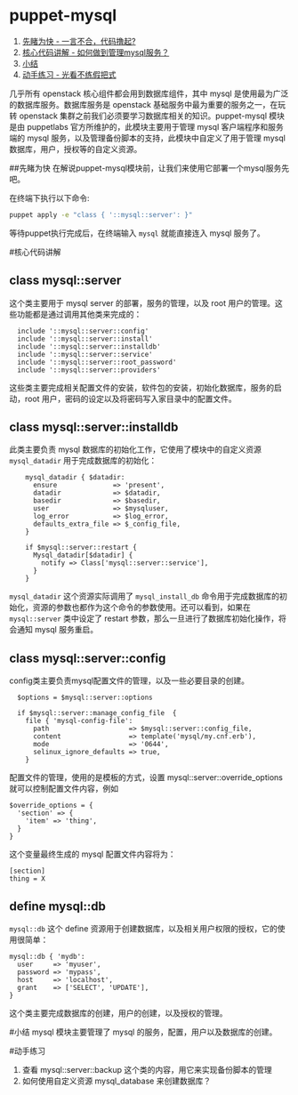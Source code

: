 # puppet-mysql

1. [先睹为快 - 一言不合，代码撸起?](#先睹为快)
2. [核心代码讲解 - 如何做到管理mysql服务？](#核心代码讲解)
3. [小结](##小结)
4. [动手练习 - 光看不练假把式](##动手练习)


几乎所有 openstack 核心组件都会用到数据库组件，其中 mysql 是使用最为广泛的数据库服务。数据库服务是 openstack 基础服务中最为重要的服务之一，在玩转 openstack 集群之前我们必须要学习数据库相关的知识。puppet-mysql 模块是由 puppetlabs 官方所维护的，此模块主要用于管理 mysql 客户端程序和服务端的 mysql 服务，以及管理备份脚本的支持，此模块中自定义了用于管理 mysql 数据库，用户，授权等的自定义资源。


##先睹为快
在解说puppet-mysql模块前，让我们来使用它部署一个mysql服务先吧。

在终端下执行以下命令:

```bash
puppet apply -e "class { '::mysql::server': }"
```

等待puppet执行完成后，在终端输入 `mysql` 就能直接连入 mysql 服务了。

#核心代码讲解
## class mysql::server
这个类主要用于 mysql server 的部署，服务的管理，以及 root 用户的管理。这些功能都是通过调用其他类来完成的：

```puppet
  include '::mysql::server::config'
  include '::mysql::server::install'
  include '::mysql::server::installdb'
  include '::mysql::server::service'
  include '::mysql::server::root_password'
  include '::mysql::server::providers'
```

这些类主要完成相关配置文件的安装，软件包的安装，初始化数据库，服务的启动，root 用户，密码的设定以及将密码写入家目录中的配置文件。


## class mysql::server::installdb
此类主要负责 mysql 数据库的初始化工作，它使用了模块中的自定义资源 `mysql_datadir` 用于完成数据库的初始化：

```puppet
    mysql_datadir { $datadir:
      ensure              => 'present',
      datadir             => $datadir,
      basedir             => $basedir,
      user                => $mysqluser,
      log_error           => $log_error,
      defaults_extra_file => $_config_file,
    }

    if $mysql::server::restart {
      Mysql_datadir[$datadir] {
        notify => Class['mysql::server::service'],
      }
    }
```

`mysql_datadir` 这个资源实际调用了 `mysql_install_db` 命令用于完成数据库的初始化，资源的参数也都作为这个命令的参数使用。还可以看到，如果在 `mysql::server` 类中设定了 restart 参数，那么一旦进行了数据库初始化操作，将会通知 mysql 服务重启。

## class mysql::server::config
config类主要负责mysql配置文件的管理，以及一些必要目录的创建。

```puppet
  $options = $mysql::server::options

  if $mysql::server::manage_config_file  {
    file { 'mysql-config-file':
      path                    => $mysql::server::config_file,
      content                 => template('mysql/my.cnf.erb'),
      mode                    => '0644',
      selinux_ignore_defaults => true,
    }
```
配置文件的管理，使用的是模板的方式，设置 mysql::server::override_options 就可以控制配置文件内容，例如

```puppet
$override_options = {
  'section' => {
    'item' => 'thing',
  }
}
```

这个变量最终生成的 mysql 配置文件内容将为：

```puppet
[section]
thing = X
```

## define mysql::db
`mysql::db` 这个 define 资源用于创建数据库，以及相关用户权限的授权，它的使用很简单：

```puppet
mysql::db { 'mydb':
  user     => 'myuser',
  password => 'mypass',
  host     => 'localhost',
  grant    => ['SELECT', 'UPDATE'],
}
```

这个类主要完成数据库的创建，用户的创建，以及授权的管理。


#小结
mysql 模块主要管理了 mysql 的服务，配置，用户以及数据库的创建。

#动手练习
1. 查看 mysql::server::backup 这个类的内容，用它来实现备份脚本的管理
2. 如何使用自定义资源 mysql_database 来创建数据库？


